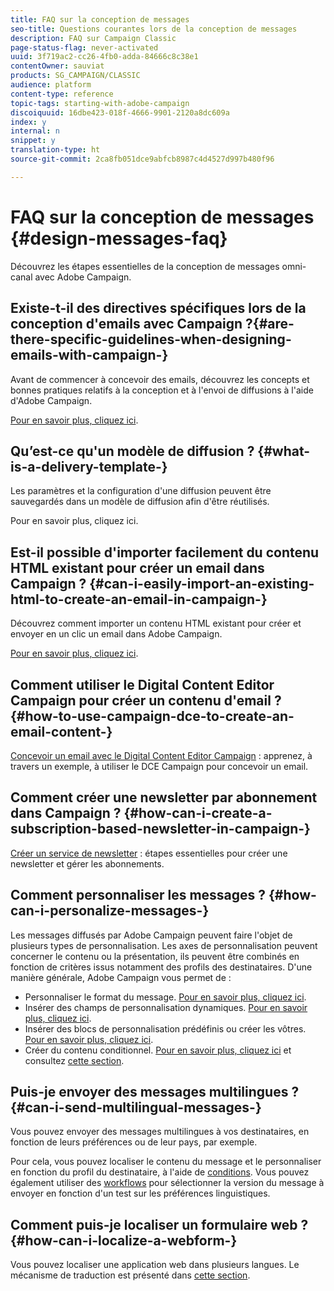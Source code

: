 ```yaml
---
title: FAQ sur la conception de messages
seo-title: Questions courantes lors de la conception de messages
description: FAQ sur Campaign Classic
page-status-flag: never-activated
uuid: 3f719ac2-cc26-4fb0-adda-84666c8c38e1
contentOwner: sauviat
products: SG_CAMPAIGN/CLASSIC
audience: platform
content-type: reference
topic-tags: starting-with-adobe-campaign
discoiquuid: 16dbe423-018f-4666-9901-2120a8dc609a
index: y
internal: n
snippet: y
translation-type: ht
source-git-commit: 2ca8fb051dce9abfcb8987c4d4527d997b480f96

---
```



# FAQ sur la conception de messages {#design-messages-faq}

Découvrez les étapes essentielles de la conception de messages omni-canal avec Adobe Campaign.

## Existe-t-il des directives spécifiques lors de la conception d&#39;emails avec Campaign ?{#are-there-specific-guidelines-when-designing-emails-with-campaign-}

Avant de commencer à concevoir des emails, découvrez les concepts et bonnes pratiques relatifs à la conception et à l&#39;envoi de diffusions à l&#39;aide d&#39;Adobe Campaign.

[Pour en savoir plus, cliquez ici](https://docs.campaign.adobe.com/doc/AC/getting_started/FR/deliveryBestPractices.html).

## Qu’est-ce qu&#39;un modèle de diffusion ? {#what-is-a-delivery-template-}

Les paramètres et la configuration d&#39;une diffusion peuvent être sauvegardés dans un modèle de diffusion afin d&#39;être réutilisés.

Pour en savoir plus, cliquez ici.

## Est-il possible d&#39;importer facilement du contenu HTML existant pour créer un email dans Campaign ? {#can-i-easily-import-an-existing-html-to-create-an-email-in-campaign-}

Découvrez comment importer un contenu HTML existant pour créer et envoyer en un clic un email dans Adobe Campaign.

[Pour en savoir plus, cliquez ici](../../delivery/using/defining-the-email-content.md#message-content).

## Comment utiliser le Digital Content Editor Campaign pour créer un contenu d&#39;email ? {#how-to-use-campaign-dce-to-create-an-email-content-}

[Concevoir un email avec le Digital Content Editor Campaign](../../web/using/use-case--creating-an-email-delivery.md) : apprenez, à travers un exemple, à utiliser le DCE Campaign pour concevoir un email.

## Comment créer une newsletter par abonnement dans Campaign ? {#how-can-i-create-a-subscription-based-newsletter-in-campaign-}

[Créer un service de newsletter](../../delivery/using/managing-subscriptions.md) : étapes essentielles pour créer une newsletter et gérer les abonnements.

## Comment personnaliser les messages ? {#how-can-i-personalize-messages-}

Les messages diffusés par Adobe Campaign peuvent faire l&#39;objet de plusieurs types de personnalisation. Les axes de personnalisation peuvent concerner le contenu ou la présentation, ils peuvent être combinés en fonction de critères issus notamment des profils des destinataires. D&#39;une manière générale, Adobe Campaign vous permet de :

* Personnaliser le format du message. [Pour en savoir plus, cliquez ici](../../delivery/using/defining-the-email-content.md#message-content).
* Insérer des champs de personnalisation dynamiques. [Pour en savoir plus, cliquez ici](../../delivery/using/personalization-fields.md).
* Insérer des blocs de personnalisation prédéfinis ou créer les vôtres. [Pour en savoir plus, cliquez ici](../../delivery/using/personalization-blocks.md).
* Créer du contenu conditionnel. [Pour en savoir plus, cliquez ici](../../delivery/using/conditional-content.md) et consultez [cette section](../../delivery/using/conditional-content.md).

## Puis-je envoyer des messages multilingues ? {#can-i-send-multilingual-messages-}

Vous pouvez envoyer des messages multilingues à vos destinataires, en fonction de leurs préférences ou de leur pays, par exemple.

Pour cela, vous pouvez localiser le contenu du message et le personnaliser en fonction du profil du destinataire, à l&#39;aide de [conditions](../../delivery/using/conditional-content.md). Vous pouvez également utiliser des [workflows](../../workflow/using/split.md) pour sélectionner la version du message à envoyer en fonction d&#39;un test sur les préférences linguistiques.

## Comment puis-je localiser un formulaire web ? {#how-can-i-localize-a-webform-}

Vous pouvez localiser une application web dans plusieurs langues. Le mécanisme de traduction est présenté dans [cette section](../../web/using/translating-a-web-form.md).
